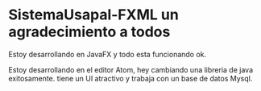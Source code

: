 # SistemaUsapal-FXML un agradecimiento a todos
 Estoy desarrollando en JavaFX y todo esta funcionando ok.

Estoy desarrollando en el editor Atom,
hey cambiando una libreria de java exitosamente.
tiene un UI atractivo y trabaja con un base de datos Mysql.
